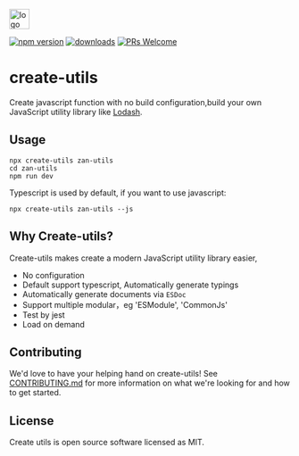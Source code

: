 <p>
    <a href="https://github.com/youzan/"><img alt="logo" width="36" height="36" src="https://img.yzcdn.cn/public_files/2017/02/09/e84aa8cbbf7852688c86218c1f3bbf17.png" alt="youzan">
    </a>
</p>

[![npm version](https://img.shields.io/npm/v/create-utils.svg?style=flat)](https://www.npmjs.com/package/create-utils) [![downloads](https://img.shields.io/npm/dt/create-utils.svg)](https://www.npmjs.com/package/create-utils) [![PRs Welcome](https://img.shields.io/badge/PRs-welcome-brightgreen.svg)](./CONTRIBUTING.md)

# create-utils
Create javascript function with no build configuration,build your own JavaScript utility library like [Lodash](https://github.com/lodash/lodash).

## Usage

```
npx create-utils zan-utils
cd zan-utils
npm run dev
```
Typescript is used by default, if you want to use javascript:

```
npx create-utils zan-utils --js
```

## Why Create-utils?
Create-utils makes create a modern JavaScript utility library easier,

- No configuration
- Default support typescript, Automatically generate typings
- Automatically generate documents via `ESDoc`
- Support multiple modular，eg 'ESModule', 'CommonJs'
- Test by jest
- Load on demand

## Contributing
We'd love to have your helping hand on create-utils! See [CONTRIBUTING.md](./CONTRIBUTING.md) for more information on what we're looking for and how to get started.

## License
Create utils is open source software licensed as MIT.